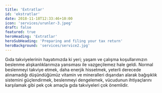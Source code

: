 ```yaml
---
title: 'Extratlar'
id: 'ekstratlar'
date: 2018-11-18T12:33:46+10:00
icon: 'services/urunler-3.jpeg'
draft: false
featured: true
heroHeading: 'Extratlar'
heroSubHeading: 'Preparing and filing your tax return'
heroBackground: 'services/service2.jpg'
---
```


Gıda takviyelerinin hayatımızda ki yeri; yaşam ve çalışma koşullarımızın beslenme alışkanlıklarımıza yansıması ile vazgeçilemez hale geldi. Normal beslenmeyi takviye etmek, daha enerjik hissetmek, yeterli derecede alınamadığı düşündüğümüz vitamin ve mineralleri dışarıdan alarak bağışıklık sistemini güçlendirmek, beslenmeyi dengelemek, vücudunun ihtiyaçlarını karşılamak gibi pek çok amaçla gıda takviyeleri çok önemlidir.

